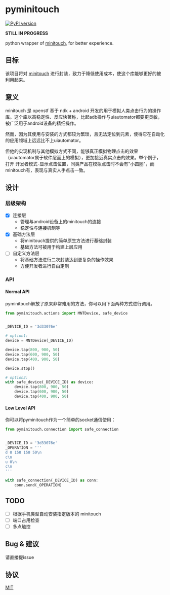 # pyminitouch

[![PyPI version](https://badge.fury.io/py/pyminitouch.svg)](https://badge.fury.io/py/pyminitouch)

**STILL IN PROGRESS**

python wrapper of [minitouch](https://github.com/openstf/minitouch), for better experience.

## 目标

该项目将对 [minitouch](https://github.com/openstf/minitouch) 进行封装，致力于降低使用成本，使这个库能够更好的被利用起来。

## 意义

minitouch 是 openstf 基于 ndk + android 开发的用于模拟人类点击行为的操作库。这个库以高稳定性、反应快著称，比起adb操作与uiautomator都要更灵敏，被广泛用于android设备的精细操作。

然而，因为其使用与安装的方式都较为繁琐，且无法定位到元素，使得它在自动化的应用领域上远远比不上uiautomator。

但他的实现机制与其他模拟方式不同，能够真正模拟物理点击的效果（uiautomator属于软件层面上的模拟），更加接近真实点击的效果。举个例子，打开 开发者模式-显示点击位置，同类产品在模拟点击时不会有"小圆圈"，而minitouch有，表现与真实人手点击一致。

## 设计

### 层级架构

- [x] 连接层
    - 管理与android设备上的minitouch的连接
    - 稳定性与连接机制等
- [x] 基础方法层
    - 将minitouch提供的简单原生方法进行基础封装
    - 基础方法可被用于构建上层应用
- [ ] 自定义方法层
    - 将基础方法进行二次封装达到更复杂的操作效果
    - 方便开发者进行自由定制

### API

#### Normal API

pyminitouch解放了原来非常难用的方法，你可以用下面两种方式进行调用。

```python
from pyminitouch.actions import MNTDevice, safe_device


_DEVICE_ID = '3d33076e'

# option1:
device = MNTDevice(_DEVICE_ID)

device.tap(800, 900, 50)
device.tap(600, 900, 50)
device.tap(400, 900, 50)

device.stop()

# option2:
with safe_device(_DEVICE_ID) as device:
    device.tap(800, 900, 50)
    device.tap(600, 900, 50)
    device.tap(400, 900, 50)

```

#### Low Level API

你可以将pyminitouch作为一个简单的socket通信使用：

```python
from pyminitouch.connection import safe_connection


_DEVICE_ID = '3d33076e'
_OPERATION = '''
d 0 150 150 50\n
c\n
u 0\n
c\n
'''

with safe_connection(_DEVICE_ID) as conn:
    conn.send(_OPERATION)
```

## TODO

- [ ] 根据手机类型自动安装指定版本的 minitouch
- [ ] 端口占用检查
- [ ] 多点触控

## Bug & 建议

请直接提issue

## 协议

[MIT](LICENSE)
